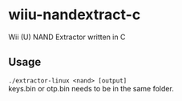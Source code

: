 # wiiu-nandextract-c
Wii (U) NAND Extractor written in C  

## Usage
`./extractor-linux <nand> [output]`  
keys.bin or otp.bin needs to be in the same folder.  
